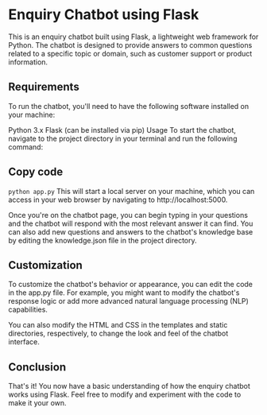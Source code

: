 # Enquiry Chatbot using Flask
This is an enquiry chatbot built using Flask, a lightweight web framework for Python. The chatbot is designed to provide answers to common questions related to a specific topic or domain, such as customer support or product information.

## Requirements
To run the chatbot, you'll need to have the following software installed on your machine:

Python 3.x
Flask (can be installed via pip)
Usage
To start the chatbot, navigate to the project directory in your terminal and run the following command:

## Copy code
`python app.py`
This will start a local server on your machine, which you can access in your web browser by navigating to http://localhost:5000.

Once you're on the chatbot page, you can begin typing in your questions and the chatbot will respond with the most relevant answer it can find. You can also add new questions and answers to the chatbot's knowledge base by editing the knowledge.json file in the project directory.

## Customization
To customize the chatbot's behavior or appearance, you can edit the code in the app.py file. For example, you might want to modify the chatbot's response logic or add more advanced natural language processing (NLP) capabilities.

You can also modify the HTML and CSS in the templates and static directories, respectively, to change the look and feel of the chatbot interface.

## Conclusion
That's it! You now have a basic understanding of how the enquiry chatbot works using Flask. Feel free to modify and experiment with the code to make it your own.
